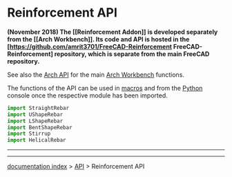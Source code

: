 # Reinforcement API
**(November 2018) The [[Reinforcement Addon]] is developed separately from the [[Arch Workbench]]. Its code and API is hosted in the [https://github.com/amrit3701/FreeCAD-Reinforcement FreeCAD-Reinforcement] repository, which is separate from the main FreeCAD repository.**

See also the [Arch API](Arch_API.md) for the main [Arch Workbench](Arch_Workbench.md) functions.

The functions of the API can be used in [macros](macros.md) and from the [Python](Python.md) console once the respective module has been imported.  
```python
import StraightRebar
import UShapeRebar
import LShapeRebar
import BentShapeRebar
import Stirrup
import HelicalRebar
```


 

_ _ _

---
[documentation index](../README.md) > [API](Category_API.md) > Reinforcement API
